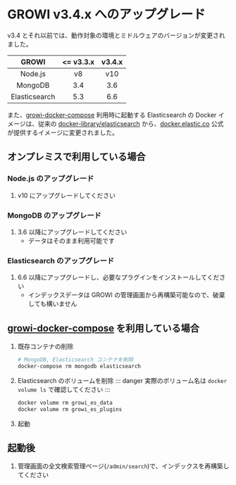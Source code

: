 # GROWI v3.4.x へのアップグレード

v3.4 とそれ以前では、動作対象の環境とミドルウェアのバージョンが変更されました。

| GROWI | <= v3.3.x | v3.4.x |
| :---: | :---: | :---: |
| Node.js | v8 | v10 |
| MongoDB | 3.4 | 3.6 |
| Elasticsearch | 5.3 | 6.6 |

<!-- textlint-disable weseek/sentence-length -->
また、[growi-docker-compose](https://github.com/weseek/growi-docker-compose) 利用時に起動する Elasticsearch の Docker イメージは、従来の [docker-library/elasticsearch](https://github.com/docker-library/elasticsearch/blob/6854914f0b890840c75b6db9eeaefbc26177df9c/5/Dockerfile) から、[docker.elastic.co](https://www.docker.elastic.co/) 公式が提供するイメージに変更されました。
<!-- textlint-enable weseek/sentence-length -->
## オンプレミスで利用している場合

### Node.js のアップグレード

1. v10 にアップグレードしてください

### MongoDB のアップグレード

1. 3.6 以降にアップグレードしてください
    - データはそのまま利用可能です

### Elasticsearch のアップグレード

1. 6.6 以降にアップグレードし、必要なプラグインをインストールしてください
    - インデックスデータは GROWI の管理画面から再構築可能なので、破棄しても構いません


## [growi-docker-compose](https://github.com/weseek/growi-docker-compose) を利用している場合

1. 既存コンテナの削除

    ```bash
    # MongoDB, Elasticsearch コンテナを削除
    docker-compose rm mongodb elasticsearch
    ```

1. Elasticsearch のボリュームを削除
    ::: danger
    実際のボリューム名は `docker volume ls` で確認してください
    :::

    ```bash
    docker volume rm growi_es_data
    docker volume rm growi_es_plugins
    ```

1. 起動


## 起動後

1. 管理画面の全文検索管理ページ(`/admin/search`)で、インデックスを再構築してください